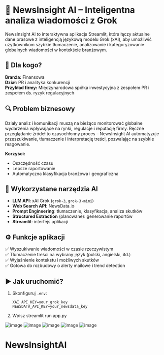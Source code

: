 # 🧠 NewsInsight AI – Inteligentna analiza wiadomości z Grok

NewsInsight AI to interaktywna aplikacja Streamlit, która łączy aktualne dane prasowe z inteligencją językową modelu Grok (xAI), aby umożliwić użytkownikom szybkie tłumaczenie, analizowanie i kategoryzowanie globalnych wiadomości w kontekście branżowym.

## 🎯 Dla kogo?

**Branża:** Finansowa  
**Dział:** PR i analityka konkurencji  
**Przykład firmy:** Międzynarodowa spółka inwestycyjna z zespołem PR i zespołem ds. ryzyk regulacyjnych

## 🔍 Problem biznesowy

Działy analiz i komunikacji muszą na bieżąco monitorować globalne wydarzenia wpływające na rynki, regulacje i reputację firmy. Ręczne przeglądanie źródeł to czasochłonny proces – NewsInsight AI automatyzuje przeszukiwanie, tłumaczenie i interpretację treści, pozwalając na szybkie reagowanie.

**Korzyści:**
- Oszczędność czasu
- Lepsze raportowanie
- Automatyczna klasyfikacja branżowa i geograficzna

## 🧠 Wykorzystane narzędzia AI

- **LLM API**: xAI Grok (`grok-3`, `grok-3-mini`)
- **Web Search API**: NewsData.io
- **Prompt Engineering**: tłumaczenie, klasyfikacja, analiza skutków
- **Structured Extraction** (planowane): generowanie raportów
- **Streamlit**: interfejs aplikacji

## ⚙️ Funkcje aplikacji

✅ Wyszukiwanie wiadomości w czasie rzeczywistym  
✅ Tłumaczenie treści na wybrany język (polski, angielski, itd.)  
✅ Wyjaśnienie kontekstu i możliwych skutków  
✅ Gotowa do rozbudowy o alerty mailowe i trend detection

## ▶️ Jak uruchomić?

1. Skonfiguruj `.env`:
   ```env
   XAI_API_KEY=your_grok_key
   NEWSDATA_API_KEY=your_newsdata_key
2. Wpisz streamlit run app.py

![image](https://github.com/user-attachments/assets/9e58eebd-aebd-4db3-8cdd-e784929de82b)
![image](https://github.com/user-attachments/assets/8af9ee1c-162d-4dc8-b107-2173229fbdb0)
![image](https://github.com/user-attachments/assets/fb4786c1-5637-4959-a42d-603bce57adc4)
![image](https://github.com/user-attachments/assets/73c3e507-d1c2-4019-942c-0a167e6dd627)
![image](https://github.com/user-attachments/assets/f5282100-85f8-4189-b162-71a2c8bb1a5e)






# NewsInsightAI
